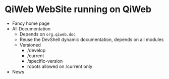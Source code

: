 # QiWeb WebSite running on QiWeb

- Fancy home page
- All Documentation
    - Depends on `org.qiweb.doc`
    - Reuse the DevShell dynamic documentation, depends on all modules
    - Versioned
        - /develop
        - /current
        - /specific-version
        - robots allowed on /current only
- News



